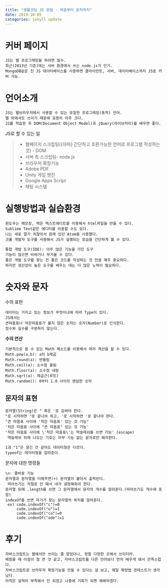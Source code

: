 ```yaml
---
title: "생활코딩 JS 문법 - 처음부터 문자까지"
date: 2019-10-05
categories: jekyll update
---
```

# 커버 페이지

    JS는 웹 프로그래밍을 하려면 필수.
    최근(2013년 기준)에는 서버 환경에서 쓰는 node.js가 인기.
    MongoDB같은 친 JS 데이터베이스를 사용하면 클라이언트, 서버, 데이터베이스까지 JS로 커버 가능.

# 언어소개

    JS는 웹브라우저에서 사용할 수 있는 유일한 프로그래밍(동적) 언어.
    웹 외에서도 쓰이기 때문에 효용이 아주 크다.
    JS를 학습한 후 DOM(Document Object Model)과 jQuery(라이브러리)를 배우면 좋다.
    
  JS로 할 수 있는 일
   > * 웹페이지 스크립팅({아마} 간단하고 호환가능한 언어로 프로그램 작성하는 것) - DOM
   > * 서버 측 스크립팅- node.js
   > * 브라우저 확장기능
   > * Adobe PDF
   > * Unity 게임 엔진
   > * Google Apps Script
   > * 채팅 시스템
      
# 실행방법과 실습환경
  
    윈도우는 메모장, 맥은 텍스트에디트를 이용해서 html파일을 만들 수 있다.
    Sublime Text같은 에디터를 이용할 수도 있다.
    나는 새로 깔기 귀찮아서 원래 있던 Atom을 사용했다.
    크롬 개발자 도구를 사용해서 JS가 실행되는 모습을 간단하게 볼 수 있다.
  
    통합 개발 도구(IDE): 아주 많은 기능을 가진 도구
    기능이 많으면 비싸거나 무거울 수 있다.
    좋은 개발 도구를 찾는 건 좋은 코드를 작성하는 것 만큼 매우 중요하다.
    하지만 생산성이 높은 도구를 배우는 데는 더 많은 노력이 필요하다.
  
# 숫자와 문자

  수의 표현
  
    데이터는 가지고 있는 정보가 무엇이냐에 따라 Type이 있다.
    JS에서는
    큰따옴표나 작은따옴표가 붙지 않은 숫자는 숫자(Number)로 인식한다.
    정수와 실수를 구분하지 않는다.
  
  **수의 연산**
  
    기본적으로 쓸 수 있는 Math 메소드를 이용해서 여러 계산을 할 수 있다.
    Math.pow(a,b): a의 b제곱
    Math.round(a): 반올림 
    Math.ceil(a): 소수점 올림
    Math.floor(a): 소수점 내림
    Math.sqrt(a): 제곱근(루트)
    Math.random(): 0부터 1.0 사이의 랜덤한 숫자
  
  ## 문자의 표현
     
    문자열(String)은 " 혹은 '로 감싸야 한다. 
    "로 시작하면 "로 끝나야 하고, '로 시작하면 '로 끝나야 한다. 
    "큰 따옴표 사이에 '작은 따옴표' 있는 것 가능"
    '작은 따옴표 사이에 "큰 따옴표" 있는 것 가능'
    '작은 따옴표 사이에 \'작은 따옴표\'는 역슬래쉬를 쓰면 가능' (escape)
     역슬래쉬 뒤에 나오는 기호는 아무 기능 없는 문자로만 해석한다.
    
    1과 "1"은 생긴 건 같아도 데이터형은 다르다.
    typeof는 데이터형을 알려준다.
    
  문자에 대한 명령들
  
    \n: 줄바꿈 기능
    문자열과 문자열을 더해주면(+) 문자열이 붙어서 출력된다. 
     띄어쓰기는 저절로 안 돼서 내가 설정해줘야 한다.
    문자열 뒤에 .length를 쓰면 그 문자열에서 문자의 개수를 알려준다.(띄어쓰기도 개수에 포함)
    indexOf를 쓰면 자기가 찾는 문자열의 위치를 알려준다.
     ex) code.indexOf("c")=0
         code.indexOf("o")=1
         code.indexOf("co")=0
         code.indexOf("ode")=1
         
# 후기
  
    자바스크립트는 웹에서만 쓰이는 줄 알았더니, 정말 다양한 곳에서 쓰이더라.
    배웠을 때 이점이 참 큰 것 같고, 자바스크립트를 다른 언어보다 먼저 배우게 돼서 만족스럽다.
    자바스크립트로 브라우저 확장기능을 만들 수 있다는 걸 보고, 웨일 확장앱 콘테스트가 생각 났다.
    아직은 실력이 부족해서 안 되겠고 나중에 기회가 되면 해봐야겠다.
    

